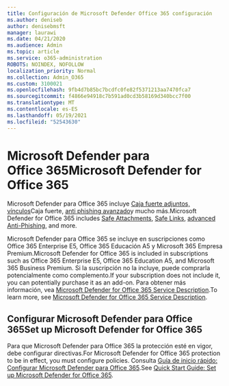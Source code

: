 ```yaml
---
title: Configuración de Microsoft Defender Office 365 configuración
ms.author: deniseb
author: denisebmsft
manager: laurawi
ms.date: 04/21/2020
ms.audience: Admin
ms.topic: article
ms.service: o365-administration
ROBOTS: NOINDEX, NOFOLLOW
localization_priority: Normal
ms.collection: Admin_O365
ms.custom: 3100021
ms.openlocfilehash: 9fb4d7b85bc7bcdfc0fe82f5371213aa7470fca7
ms.sourcegitcommit: f4866e94918c7b591ad0cd3b58169d340bcc7f00
ms.translationtype: MT
ms.contentlocale: es-ES
ms.lasthandoff: 05/19/2021
ms.locfileid: "52543630"
---
```

# <a name="microsoft-defender-for-office-365"></a><span data-ttu-id="14a71-102">Microsoft Defender para Office 365</span><span class="sxs-lookup"><span data-stu-id="14a71-102">Microsoft Defender for Office 365</span></span>

<span data-ttu-id="14a71-103">Microsoft Defender para Office 365 incluye [Caja fuerte adjuntos,](/microsoft-365/security/office-365-security/atp-safe-attachments) [vínculos](/microsoft-365/security/office-365-security/atp-safe-links)Caja fuerte, [anti phishing avanzado](/microsoft-365/security/office-365-security/atp-anti-phishing)y mucho más.</span><span class="sxs-lookup"><span data-stu-id="14a71-103">Microsoft Defender for Office 365 includes [Safe Attachments](/microsoft-365/security/office-365-security/atp-safe-attachments), [Safe Links](/microsoft-365/security/office-365-security/atp-safe-links), [advanced Anti-Phishing](/microsoft-365/security/office-365-security/atp-anti-phishing), and more.</span></span> 

<span data-ttu-id="14a71-104">Microsoft Defender para Office 365 se incluye en suscripciones como Office 365 Enterprise E5, Office 365 Educación A5 y Microsoft 365 Empresa Premium.</span><span class="sxs-lookup"><span data-stu-id="14a71-104">Microsoft Defender for Office 365 is included in subscriptions such as Office 365 Enterprise E5, Office 365 Education A5, and Microsoft 365 Business Premium.</span></span> <span data-ttu-id="14a71-105">Si la suscripción no la incluye, puede comprarla potencialmente como complemento.</span><span class="sxs-lookup"><span data-stu-id="14a71-105">If your subscription does not include it, you can potentially purchase it as an add-on.</span></span> <span data-ttu-id="14a71-106">Para obtener más información, vea [Microsoft Defender for Office 365 Service Description](/office365/servicedescriptions/office-365-advanced-threat-protection-service-description).</span><span class="sxs-lookup"><span data-stu-id="14a71-106">To learn more, see [Microsoft Defender for Office 365 Service Description](/office365/servicedescriptions/office-365-advanced-threat-protection-service-description).</span></span>

## <a name="set-up-microsoft-defender-for-office-365"></a><span data-ttu-id="14a71-107">Configurar Microsoft Defender para Office 365</span><span class="sxs-lookup"><span data-stu-id="14a71-107">Set up Microsoft Defender for Office 365</span></span>

<span data-ttu-id="14a71-108">Para que Microsoft Defender para Office 365 la protección esté en vigor, debe configurar directivas.</span><span class="sxs-lookup"><span data-stu-id="14a71-108">For Microsoft Defender for Office 365 protection to be in effect, you must configure policies.</span></span> <span data-ttu-id="14a71-109">Consulta [Guía de inicio rápido: Configurar Microsoft Defender para Office 365](/microsoft-365/security/office-365-security/office-365-atp).</span><span class="sxs-lookup"><span data-stu-id="14a71-109">See [Quick Start Guide: Set up Microsoft Defender for Office 365](/microsoft-365/security/office-365-security/office-365-atp).</span></span>

